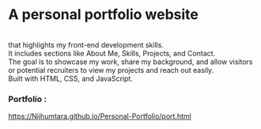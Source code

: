 # A personal portfolio website
<br>that highlights my front-end development skills.
<br>It includes sections like About Me, Skills, Projects, and Contact.
<br>The goal is to showcase my work, share my background, and allow visitors or potential recruiters to view my projects and reach out easily.
<br>Built with HTML, CSS, and JavaScript.
<br><h3>Portfolio : </h3>https://Nijhumtara.github.io/Personal-Portfolio/port.html

